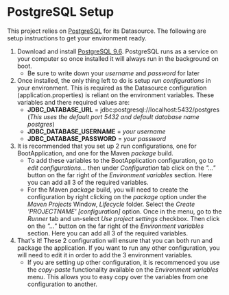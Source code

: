 # PostgreSQL Setup
This project relies on [PostgreSQL](https://www.postgresql.org/) for its Datasource. The following are setup instructions to get your environment ready.
1. Download and install [PostgreSQL 9.6](https://www.postgresql.org/download/). PostgreSQL runs as a service on your computer so once installed it will always run in the background on boot.
    - Be sure to write down your _username_ and _password_ for later
2. Once installed, the only thing left to do is setup _run configurations_ in your environment. This is required as the Datasource configuration (application.properties) is reliant on the environment variables. These variables and there required values are:
    - **JDBC_DATABASE_URL** = jdbc:postgresql://localhost:5432/postgres (_This uses the default port 5432 and default database name postgres_)
    - **JDBC_DATABASE_USERNAME** = _your username_
    - **JDBC_DATABASE_PASSWORD** = _your password_ 
3. It is recommended that you set up 2 run configurations, one for BootApplication, and one for the Maven _package_ build.
    - To add these variables to the BootApplication configuration, go to _edit configurations..._ then under _Configuration_ tab click on the _"..."_ button on the far right of the _Environment variables_ section. Here you can add all 3 of the required variables.
    - For the Maven _package_ build, you will need to create the configuration by right clicking on the _package_ option under the _Maven Projects_ Window, _Lifecycle_ folder. Select the _Create 'PROJECTNAME' [configuration]_ option. Once in the menu, go to the _Runner_ tab and un-select _Use project settings_ checkbox. Then click on the _"..."_ button on the far right of the _Environment variables_ section. Here you can add all 3 of the required variables.
4. That's it! These 2 configuration will ensure that you can both run and package the application. If you want to run any other configuration, you will need to edit it in order to add the 3 environment variables.
    - If you are setting up other configuration, it is recommenced you use the _copy-paste_ functionality available on the _Environment variables_ menu. This allows you to easy copy over the variables from one configuration to another.